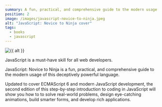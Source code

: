 ```yaml
---
summary: A fun, practical, and comprehensive guide to the modern usage of programming language of the web. From the basics of programming, to events, DOM manipulation and animations.
position: 2
image: /images/javascript-novice-to-ninja.jpeg
alt: "JavaScript: Novice to Ninja cover"
tags:
  - books
  - javascript
---
```


<img src="{{ image }}" alt="{{ alt }}" class="dropshadow">

JavaScript is a must-have skill for all web developers.

JavaScript: Novice to Ninja is a fun, practical, and comprehensive guide to the modern usage of this deceptively powerful language.

Updated to cover ECMAScript 6 and modern JavaScript development, the second edition of this step-by-step introduction to coding in JavaScript will show you how to to solve real-world problems, design eye-catching animations, build smarter forms, and develop rich applications.
